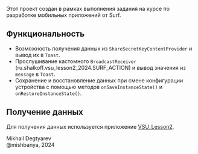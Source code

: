 Этот проект создан в рамках выполнения задания на курсе по разработке мобильных приложений от Surf.

## Функциональность

- Возможность получения данных из `ShareSecretKeyContentProvider` и вывод их в `Toast`.
- Прослушивание кастомного `BroadcastReceiver` (ru.shalkoff.vsu_lesson2_2024.SURF_ACTION) и вывод значения из `message` в `Toast`.
- Сохранение и восстановление данных при смене конфигурации устройства с помощью методов `onSaveInstanceState()` и `onRestoreInstanceState()`.

## Получение данных

Для получения данных используется приложение [VSU_Lesson2](https://github.com/shalkov/VSU_Lesson2). 

Mikhail Degtyarev  
@mishbanya, 2024 


